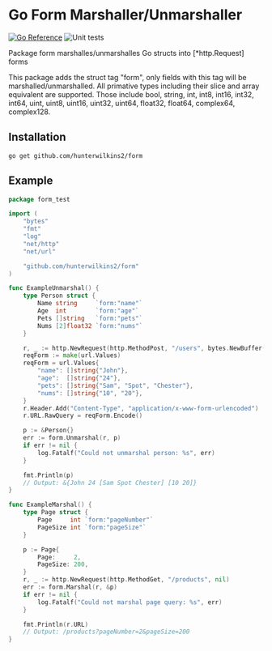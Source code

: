 # Go Form Marshaller/Unmarshaller

[![Go Reference](https://pkg.go.dev/badge/github.com/hunterwilkins2/form/slug.svg)](https://pkg.go.dev/github.com/hunterwilkins2/form)
![Unit tests](https://github.com/hunterwilkins2/form/actions/workflows/test.yaml/badge.svg)

Package form marshalles/unmarshalles Go structs into [*http.Request] forms

This package adds the struct tag "form", only fields with this tag will be marshalled/unmarshalled.
All primative types including their slice and array equivalent are supported.
Those include bool, string, int, int8, int16, int32, int64, uint, uint8, uint16, uint32, uint64,
float32, float64, complex64, complex128.

## Installation

```
go get github.com/hunterwilkins2/form
```

## Example

```go
package form_test

import (
	"bytes"
	"fmt"
	"log"
	"net/http"
	"net/url"

	"github.com/hunterwilkins2/form"
)

func ExampleUnmarshal() {
	type Person struct {
		Name string     `form:"name"`
		Age  int        `form:"age"`
		Pets []string   `form:"pets"`
		Nums [2]float32 `form:"nums"`
	}

	r, _ := http.NewRequest(http.MethodPost, "/users", bytes.NewBuffer([]byte{}))
	reqForm := make(url.Values)
	reqForm = url.Values{
		"name": []string{"John"},
		"age":  []string{"24"},
		"pets": []string{"Sam", "Spot", "Chester"},
		"nums": []string{"10", "20"},
	}
	r.Header.Add("Content-Type", "application/x-www-form-urlencoded")
	r.URL.RawQuery = reqForm.Encode()

	p := &Person{}
	err := form.Unmarshal(r, p)
	if err != nil {
		log.Fatalf("Could not unmarshal person: %s", err)
	}

	fmt.Println(p)
	// Output: &{John 24 [Sam Spot Chester] [10 20]}
}

func ExampleMarshal() {
	type Page struct {
		Page     int `form:"pageNumber"`
		PageSize int `form:"pageSize"`
	}

	p := Page{
		Page:     2,
		PageSize: 200,
	}
	r, _ := http.NewRequest(http.MethodGet, "/products", nil)
	err := form.Marshal(r, &p)
	if err != nil {
		log.Fatalf("Could not marshal page query: %s", err)
	}

	fmt.Println(r.URL)
	// Output: /products?pageNumber=2&pageSize=200
}
```
